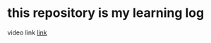 # this repository is my learning log

video link
[link](https://www.youtube.com/watch?v=01sAkU_NvOY&list=WL&index=4&t=10205s)
